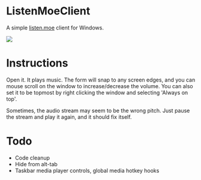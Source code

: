 # ListenMoeClient
A simple [listen.moe](https://listen.moe) client for Windows.

![](https://my.mixtape.moe/ceflba.png)

# Instructions
Open it. It plays music. 
The form will snap to any screen edges, and you can mouse scroll on the window to increase/decrease the volume. You can also set it to be topmost by right clicking the window and selecting 'Always on top'. 

Sometimes, the audio stream may seem to be the wrong pitch. Just pause the stream and play it again, and it should fix itself.

# Todo

 - Code cleanup
 - Hide from alt-tab
 - Taskbar media player controls, global media hotkey hooks
